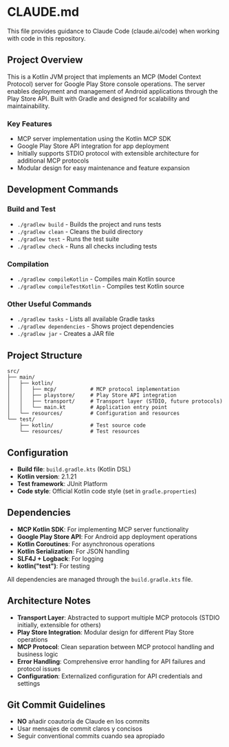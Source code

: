 # CLAUDE.md

This file provides guidance to Claude Code (claude.ai/code) when working with code in this repository.

## Project Overview
This is a Kotlin JVM project that implements an MCP (Model Context Protocol) server for Google Play Store console operations. The server enables deployment and management of Android applications through the Play Store API. Built with Gradle and designed for scalability and maintainability.

### Key Features
- MCP server implementation using the Kotlin MCP SDK
- Google Play Store API integration for app deployment
- Initially supports STDIO protocol with extensible architecture for additional MCP protocols
- Modular design for easy maintenance and feature expansion

## Development Commands

### Build and Test
- `./gradlew build` - Builds the project and runs tests
- `./gradlew clean` - Cleans the build directory
- `./gradlew test` - Runs the test suite
- `./gradlew check` - Runs all checks including tests

### Compilation
- `./gradlew compileKotlin` - Compiles main Kotlin source
- `./gradlew compileTestKotlin` - Compiles test Kotlin source

### Other Useful Commands
- `./gradlew tasks` - Lists all available Gradle tasks
- `./gradlew dependencies` - Shows project dependencies
- `./gradlew jar` - Creates a JAR file

## Project Structure
```
src/
├── main/
│   ├── kotlin/
│   │   ├── mcp/           # MCP protocol implementation
│   │   ├── playstore/     # Play Store API integration
│   │   ├── transport/     # Transport layer (STDIO, future protocols)
│   │   └── main.kt        # Application entry point
│   └── resources/         # Configuration and resources
└── test/
    ├── kotlin/            # Test source code
    └── resources/         # Test resources
```

## Configuration
- **Build file**: `build.gradle.kts` (Kotlin DSL)
- **Kotlin version**: 2.1.21
- **Test framework**: JUnit Platform
- **Code style**: Official Kotlin code style (set in `gradle.properties`)

## Dependencies
- **MCP Kotlin SDK**: For implementing MCP server functionality
- **Google Play Store API**: For Android app deployment operations
- **Kotlin Coroutines**: For asynchronous operations
- **Kotlin Serialization**: For JSON handling
- **SLF4J + Logback**: For logging
- **kotlin("test")**: For testing

All dependencies are managed through the `build.gradle.kts` file.

## Architecture Notes
- **Transport Layer**: Abstracted to support multiple MCP protocols (STDIO initially, extensible for others)
- **Play Store Integration**: Modular design for different Play Store operations
- **MCP Protocol**: Clean separation between MCP protocol handling and business logic
- **Error Handling**: Comprehensive error handling for API failures and protocol issues
- **Configuration**: Externalized configuration for API credentials and settings

## Git Commit Guidelines
- **NO** añadir coautoría de Claude en los commits
- Usar mensajes de commit claros y concisos
- Seguir conventional commits cuando sea apropiado